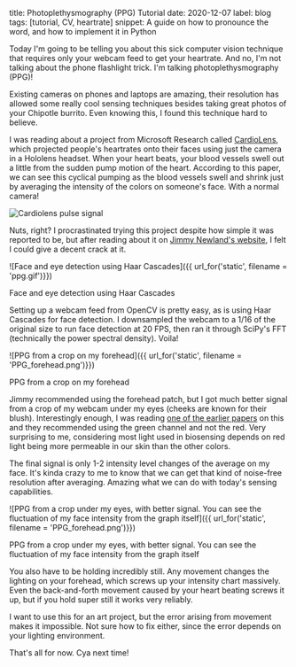 title: Photoplethysmography (PPG) Tutorial
date: 2020-12-07
label: blog
tags: [tutorial, CV, heartrate]
snippet: A guide on how to pronounce the word, and how to implement it in Python

Today I'm going to be telling you about this sick computer vision technique that requires only your webcam feed to get your heartrate. And no, I'm not talking about the phone flashlight trick. I'm talking photoplethysmography (PPG)!

Existing cameras on phones and laptops are amazing, their resolution has allowed some really cool sensing techniques besides taking great photos of your Chipotle burrito. Even knowing this, I found this technique hard to believe. 

I was reading about a project from Microsoft Research called [CardioLens](https://www.microsoft.com/en-us/research/project/cardiolens/), which projected people's heartrates onto their faces using just the camera in a Hololens headset. When your heart beats, your blood vessels swell out a little from the sudden pump motion of the heart. According to this paper, we can see this cyclical pumping as the blood vessels swell and shrink just by averaging the intensity of the colors on someone's face. With a normal camera!

![Cardiolens pulse signal](http://alumni.media.mit.edu/~djmcduff/assets/cardiolens/cardiolens_image_2.png)

Nuts, right? I procrastinated trying this project despite how simple it was reported to be, but after reading about it on [Jimmy Newland's website](https://www.jimmynewland.com/wp/about-jimmy/presentations/remote-ppg-gui/), I felt I could give a decent crack at it. 

![Face and eye detection using Haar Cascades]({{ url_for('static', filename = 'ppg.gif')}})
<p class="caption">Face and eye detection using Haar Cascades</p>

Setting up a webcam feed from OpenCV is pretty easy, as is using Haar Cascades for face detection. I downsampled the webcam to a 1/16 of the original size to run face detection at 20 FPS, then ran it through SciPy's FFT (technically the power spectral density). Voila! 

![PPG from a crop on my forehead]({{ url_for('static', filename = 'PPG_forehead.png')}})
<p class="caption">PPG from a crop on my forehead</p>

Jimmy recommended using the forehead patch, but I got much better signal from a crop of my webcam under my eyes (cheeks are known for their blush). Interestingly enough, I was reading [one of the earlier papers](https://www.osapublishing.org/oe/viewmedia.cfm?uri=oe-16-26-21434&seq=0) on this and they recommended using the green channel and not the red. Very surprising to me, considering most light used in biosensing depends on red light being more permeable in our skin than the other colors. 

The final signal is only 1-2 intensity level changes of the average on my face. It's kinda crazy to me to know that we can get that kind of noise-free resolution after averaging. Amazing what we can do with today's sensing capabilities.

![PPG from a crop under my eyes, with better signal. You can see the fluctuation of my face intensity from the graph itself]({{ url_for('static', filename = 'PPG_forehead.png')}})
<p class="caption">PPG from a crop under my eyes, with better signal. You can see the fluctuation of my face intensity from the graph itself</p>

You also have to be holding incredibly still. Any movement changes the lighting on your forehead, which screws up your intensity chart massively. Even the back-and-forth movement caused by your heart beating screws it up, but if you hold super still it works very reliably. 

I want to use this for an art project, but the error arising from movement makes it impossible. Not sure how to fix either, since the error depends on your lighting environment. 

That's all for now. Cya next time!
